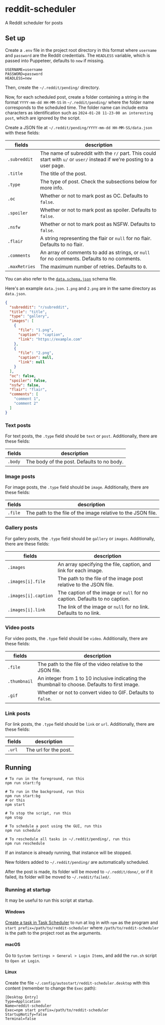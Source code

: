 # reddit-scheduler

A Reddit scheduler for posts

## Set up

Create a `.env` file in the project root directory in this format where `username` and `password` are the Reddit
credentials. The `HEADLESS` variable, which is passed into Puppeteer, defaults to `new` if missing.

```dotenv
USERNAME=username
PASSWORD=password
HEADLESS=new
```

Then, create the `~/.reddit/pending/` directory.

Now, for each scheduled post, create a folder containing a string in the format `YYYY-mm-dd HH-MM-SS` in
`~/.reddit/pending/` where the folder name corresponds to the scheduled time. The folder name can include extra
characters as identification such as `2024-01-28 11-23-00 an interesting post`, which are ignored by the script.

Create a JSON file at `~/.reddit/pending/YYYY-mm-dd HH-MM-SS/data.json` with these fields:

| fields        | description                                                                                                              |
|---------------|--------------------------------------------------------------------------------------------------------------------------|
| `.subreddit`  | The name of subreddit with the `r/` part. This could start with `u/` or `user/` instead if we're posting to a user page. |
| `.title`      | The title of the post.                                                                                                   |
| `.type`       | The type of post. Check the subsections below for more info.                                                             |
| `.oc`         | Whether or not to mark post as OC. Defaults to `false`.                                                                  |
| `.spoiler`    | Whether or not to mark post as spoiler. Defaults to `false`.                                                             |
| `.nsfw`       | Whether or not to mark post as NSFW. Defaults to `false`.                                                                |
| `.flair`      | A string representing the flair or `null` for no flair. Defaults to no flair.                                            |
| `.comments`   | An array of comments to add as strings, or `null` for no comments. Defaults to no comments.                              |
| `.maxRetries` | The maximum number of retries. Defaults to `0`.                                                                          |

You can also refer to the [`data.schema.json`](https://github.com/tigeryu8900/reddit-scheduler/blob/main/data.schema.json)
schema file.

Here's an example `data.json`. `1.png` and `2.png` are in the same directory as `data.json`.

```json
{
  "subreddit": "r/subreddit",
  "title": "title",
  "type": "gallery",
  "images": [
    {
      "file": "1.png",
      "caption": "caption",
      "link": "https://example.com"
    },
    {
      "file": "2.png",
      "caption": null,
      "link": null
    }
  ],
  "oc": false,
  "spoiler": false,
  "nsfw": false,
  "flair": "flair",
  "comments": [
    "comment 1",
    "comment 2"
  ]
}
```

### Text posts

For text posts, the `.type` field should be `text` or `post`. Additionally, there are these fields:

| fields  | description                                |
|---------|--------------------------------------------|
| `.body` | The body of the post. Defaults to no body. |

### Image posts

For image posts, the `.type` field should be `image`. Additionally, there are these fields:

| fields  | description                                                  |
|---------|--------------------------------------------------------------|
| `.file` | The path to the file of the image relative to the JSON file. |

### Gallery posts

For gallery posts, the `.type` field should be `gallery` or `images`. Additionally, there are these fields:

| fields               | description                                                                |
|----------------------|----------------------------------------------------------------------------|
| `.images`            | An array specifying the file, caption, and link for each image.            |
| `.images[i].file`    | The path to the file of the image post relative to the JSON file.          |
| `.images[i].caption` | The caption of the image or `null` for no caption. Defaults to no caption. |
| `.images[i].link`    | The link of the image or `null` for no link. Defaults to no link.          |

### Video posts

For video posts, the `.type` field should be `video`. Additionally, there are these fields:

| fields            | description                                                                                    |
|-------------------|------------------------------------------------------------------------------------------------|
| `.file`           | The path to the file of the video relative to the JSON file.                                   |
| `.thumbnail`      | An integer from 1 to 10 inclusive indicating the thumbnail to choose. Defaults to first image. |
| `.gif`            | Whether or not to convert video to GIF. Defaults to `false`.                                   |

### Link posts

For link posts, the `.type` field should be `link` or `url`. Additionally, there are these fields:

| fields | description           |
|--------|-----------------------|
| `.url` | The url for the post. |

## Running

```shell
# To run in the foreground, run this
npm run start:fg

# To run in the background, run this
npm run start:bg
# or this
npm start

# To stop the script, run this
npm stop

# To schedule a post using the GUI, run this
npm run schedule

# To reschedule all tasks in ~/.reddit/pending/, run this
npm run reschedule
```

If an instance is already running, that instance will be stopped.

New folders added to `~/.reddit/pending/` are automatically scheduled.

After the post is made, its folder will be moved to `~/.reddit/done/`, or if it failed, its folder will be moved to
`~/.reddit/failed/`.

### Running at startup

It may be useful to run this script at startup.

#### Windows

[Create a task in Task Scheduler](https://www.windowscentral.com/how-create-automated-task-using-task-scheduler-windows-10)
to run at log in with `npm` as the program and `start prefix=/path/to/reddit-scheduler` where `/path/to/reddit-scheduler`
is the path to the project root as the arguments.

#### macOS

Go to `System Settings > General > Login Items`, and add the `run.sh` script to `Open at Login`.

#### Linux

Create the file `~/.config/autostart/reddit-scheduler.desktop` with this content (remember to change the `Exec` path):

```
[Desktop Entry]
Type=Application
Name=reddit-scheduler
Exec=npm start prefix=/path/to/reddit-scheduler
StartupNotify=false
Terminal=false
```
